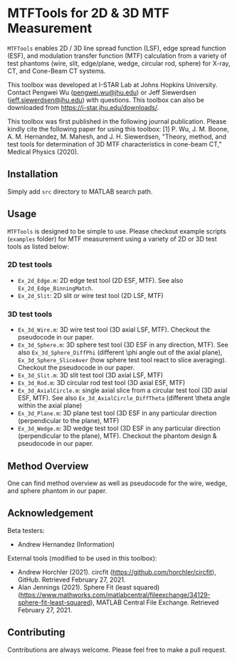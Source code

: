 # MTFTools for 2D & 3D MTF Measurement 
`MTFTools` enables 2D / 3D line spread function (LSF), edge spread function (ESF), and modulation transfer function (MTF) calculation from a variety of  test phantoms (wire, slit, edge/plane, wedge, circular rod, sphere) for X-ray, CT, and Cone-Beam CT systems.

This toolbox was developed at I-STAR Lab at Johns Hopkins University. Contact Pengwei Wu (pengwei.wu@jhu.edu) or Jeff Siewerdsen (jeff.siewerdsen@jhu.edu) with questions. This toolbox can also be downloaded from https://i-star.jhu.edu/downloads/. 

This toolbox was first published in the following journal publication. Please kindly cite the following paper for using this toolbox: [1] P. Wu, J. M. Boone, A. M. Hernandez, M. Mahesh, and J. H. Siewerdsen, "Theory, method, and test tools for determination of 3D MTF characteristics in cone-beam CT," Medical Physics (2020).

## Installation
Simply add `src` directory to MATLAB search path.

## Usage
`MTFTools` is designed to be simple to use. Please checkout example scripts (`examples` folder) for MTF measurement using a variety of 2D or 3D test tools as listed below:
### 2D test tools
- `Ex_2d_Edge.m`: 2D edge test tool (2D ESF, MTF). See also `Ex_2d_Edge_BinningMatch`.
- `Ex_2d_Slit`: 2D slit or wire test tool (2D LSF, MTF)
### 3D test tools
- `Ex_3d_Wire.m`: 3D wire test tool (3D axial LSF, MTF). Checkout the pseudocode in our paper. 
- `Ex_3d_Sphere.m`: 3D sphere test tool (3D ESF in any direction, MTF). See also `Ex_3d_Sphere_DiffPhi` (different \phi angle out of the axial plane), `Ex_3d_Sphere_SliceAver` (how sphere test tool react to slice averaging). Checkout the pseudocode in our paper.
- `Ex_3d_Slit.m`: 3D slit test tool (3D axial LSF, MTF)
- `Ex_3d_Rod.m`: 3D circular rod test tool (3D axial ESF, MTF)
- `Ex_3d_AxialCircle.m`: single axial slice from a circular test tool (3D axial ESF, MTF). See also `Ex_3d_AxialCircle_DiffTheta` (different \theta angle within the axial plane)
- `Ex_3d_Plane.m`: 3D plane test tool (3D ESF in any particular direction (perpendicular to the plane), MTF)
- `Ex_3d_Wedge.m`: 3D wedge test tool (3D ESF in any particular direction (perpendicular to the plane), MTF). Checkout the phantom design & pseudocode in our paper. 

## Method Overview
One can find method overview as well as pseudocode for the wire, wedge, and sphere phantom in our paper. 

## Acknowledgement
Beta testers: 
- Andrew Hernandez (Information)

External tools (modified to be used in this toolbox):
- Andrew Horchler (2021). circfit (https://github.com/horchler/circfit), GitHub. Retrieved February 27, 2021. 
- Alan Jennings (2021). Sphere Fit (least squared) (https://www.mathworks.com/matlabcentral/fileexchange/34129-sphere-fit-least-squared), MATLAB Central File Exchange. Retrieved February 27, 2021. 

## Contributing
Contributions are always welcome. Please feel free to make a pull request.

